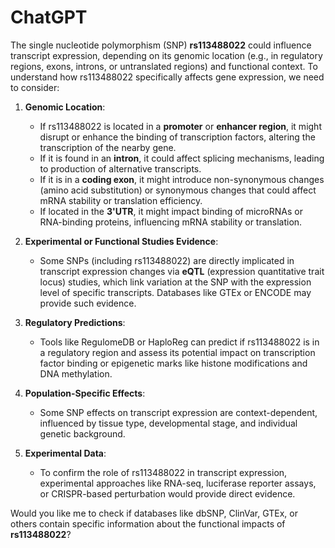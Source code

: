 # ChatGPT

The single nucleotide polymorphism (SNP) **rs113488022** could influence transcript expression, depending on its genomic location (e.g., in regulatory regions, exons, introns, or untranslated regions) and functional context. To understand how rs113488022 specifically affects gene expression, we need to consider:

1. **Genomic Location**:
   - If rs113488022 is located in a **promoter** or **enhancer region**, it might disrupt or enhance the binding of transcription factors, altering the transcription of the nearby gene.
   - If it is found in an **intron**, it could affect splicing mechanisms, leading to production of alternative transcripts.
   - If it is in a **coding exon**, it might introduce non-synonymous changes (amino acid substitution) or synonymous changes that could affect mRNA stability or translation efficiency.
   - If located in the **3'UTR**, it might impact binding of microRNAs or RNA-binding proteins, influencing mRNA stability or translation.

2. **Experimental or Functional Studies Evidence**:
   - Some SNPs (including rs113488022) are directly implicated in transcript expression changes via **eQTL** (expression quantitative trait locus) studies, which link variation at the SNP with the expression level of specific transcripts. Databases like GTEx or ENCODE may provide such evidence.

3. **Regulatory Predictions**:
   - Tools like RegulomeDB or HaploReg can predict if rs113488022 is in a regulatory region and assess its potential impact on transcription factor binding or epigenetic marks like histone modifications and DNA methylation.

4. **Population-Specific Effects**:
   - Some SNP effects on transcript expression are context-dependent, influenced by tissue type, developmental stage, and individual genetic background.

5. **Experimental Data**:
   - To confirm the role of rs113488022 in transcript expression, experimental approaches like RNA-seq, luciferase reporter assays, or CRISPR-based perturbation would provide direct evidence.

Would you like me to check if databases like dbSNP, ClinVar, GTEx, or others contain specific information about the functional impacts of **rs113488022**?